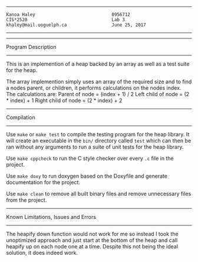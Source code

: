 ****************************************************
```
Kanoa Haley                             0956712
CIS*2520                                Lab 3
khaley@mail.uoguelph.ca                 June 25, 2017
```
****************************************************

*******************
Program Description
*******************
This is an implemention of a heap backed by an array as well as a test suite for the heap.

The array implemention simply uses an array of the required size and to find a nodes parent, or children, it performs calculations on the nodes index. The calculations are:
Parent of node      = (index + 1) / 2
Left child of node  = (2 * index) + 1
Right child of node = (2 * index) + 2

***********
Compilation
***********

Use `make` or `make test` to compile the testing program for the heap library. It will create an executable in the `bin/` directory called `test` which can then be ran without any arguments to run a suite of unit tests for the heap library.

Use `make cppcheck` to run the C style checker over every `.c` file in the project.

Use `make doxy` to run doxygen based on the Doxyfile and generate documentation for the project.

Use `make clean` to remove all built binary files and remove unnecessary files from the project.

************************************
Known Limitations, Issues and Errors
************************************
The heapify down function would not work for me so instead I took the unoptimized approach and just start at the bottom of the heap and call heapify up on each node one at a time. Despite this not being the ideal solution, it does indeed work.
